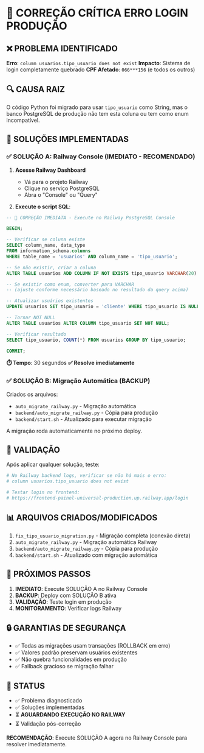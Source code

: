 # 🚨 CORREÇÃO CRÍTICA ERRO LOGIN PRODUÇÃO

## ❌ PROBLEMA IDENTIFICADO

**Erro**: `column usuarios.tipo_usuario does not exist`
**Impacto**: Sistema de login completamente quebrado
**CPF Afetado**: `066***156` (e todos os outros)

## 🔍 CAUSA RAIZ

O código Python foi migrado para usar `tipo_usuario` como String, mas o banco PostgreSQL de produção não tem esta coluna ou tem como enum incompatível.

## 🎯 SOLUÇÕES IMPLEMENTADAS

### ✅ SOLUÇÃO A: Railway Console (IMEDIATO - RECOMENDADO)

1. **Acesse Railway Dashboard**
   - Vá para o projeto Railway
   - Clique no serviço PostgreSQL
   - Abra o "Console" ou "Query"

2. **Execute o script SQL**:
```sql
-- 🚨 CORREÇÃO IMEDIATA - Execute no Railway PostgreSQL Console

BEGIN;

-- Verificar se coluna existe
SELECT column_name, data_type 
FROM information_schema.columns 
WHERE table_name = 'usuarios' AND column_name = 'tipo_usuario';

-- Se não existir, criar a coluna
ALTER TABLE usuarios ADD COLUMN IF NOT EXISTS tipo_usuario VARCHAR(20) DEFAULT 'cliente';

-- Se existir como enum, converter para VARCHAR
-- (ajuste conforme necessário baseado no resultado da query acima)

-- Atualizar usuários existentes
UPDATE usuarios SET tipo_usuario = 'cliente' WHERE tipo_usuario IS NULL;

-- Tornar NOT NULL
ALTER TABLE usuarios ALTER COLUMN tipo_usuario SET NOT NULL;

-- Verificar resultado
SELECT tipo_usuario, COUNT(*) FROM usuarios GROUP BY tipo_usuario;

COMMIT;
```

**⏱️ Tempo**: 30 segundos
**✅ Resolve imediatamente**

### ✅ SOLUÇÃO B: Migração Automática (BACKUP)

Criados os arquivos:
- `auto_migrate_railway.py` - Migração automática
- `backend/auto_migrate_railway.py` - Cópia para produção
- `backend/start.sh` - Atualizado para executar migração

A migração roda automaticamente no próximo deploy.

## 🧪 VALIDAÇÃO

Após aplicar qualquer solução, teste:

```bash
# No Railway backend logs, verificar se não há mais o erro:
# column usuarios.tipo_usuario does not exist

# Testar login no frontend:
# https://frontend-painel-universal-production.up.railway.app/login
```

## 📊 ARQUIVOS CRIADOS/MODIFICADOS

1. `fix_tipo_usuario_migration.py` - Migração completa (conexão direta)
2. `auto_migrate_railway.py` - Migração automática Railway
3. `backend/auto_migrate_railway.py` - Cópia para produção
4. `backend/start.sh` - Atualizado com migração automática

## 🎯 PRÓXIMOS PASSOS

1. **IMEDIATO**: Execute SOLUÇÃO A no Railway Console
2. **BACKUP**: Deploy com SOLUÇÃO B ativa
3. **VALIDAÇÃO**: Teste login em produção
4. **MONITORAMENTO**: Verificar logs Railway

## 🔒 GARANTIAS DE SEGURANÇA

- ✅ Todas as migrações usam transações (ROLLBACK em erro)
- ✅ Valores padrão preservam usuários existentes
- ✅ Não quebra funcionalidades em produção
- ✅ Fallback gracioso se migração falhar

## 🚀 STATUS

- ✅ Problema diagnosticado
- ✅ Soluções implementadas
- ⏳ **AGUARDANDO EXECUÇÃO NO RAILWAY**
- ⏳ Validação pós-correção

**RECOMENDAÇÃO**: Execute SOLUÇÃO A agora no Railway Console para resolver imediatamente.
